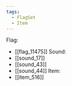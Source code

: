 ```yaml
---
tags:
  - FlagSet
  - Item
---
```

Flag:
- [[flag_11475]]
Sound:
- [[sound_17]]
- [[sound_43]]
- [[sound_44]]
Item:
- [[item_516]]

